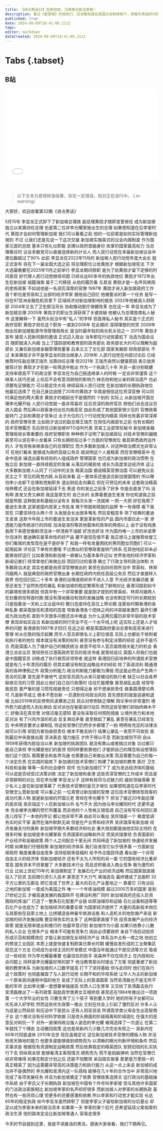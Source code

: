 ```yaml
---
title: 【讲点黑话32】在新加坡，汉弗莱也能当首相！
description: 看过《是首相》的朋友们，应该都知道在英国议会制体制下，政客负责组织内阁，但实际上由公务员，即官僚们来施政。官僚和政客是互不干涉的两个体系。 但是，名义上复制了英国议会体制的新加坡，却搞出了“进阶版”套路，让阿诺德、汉弗莱、伯纳德，这些出了名校就进政府的高级公务员们来当政客。 实践证明，这样好像……也行？
published: true
date: 2024-06-09T10:41:09.211Z
tags: 
editor: markdown
dateCreated: 2024-06-09T10:41:09.211Z
---
```


# Tabs {.tabset}

## B站

<div style="position: relative; padding: 30% 45%;">
<iframe style="position: absolute; width: 100%; height: 100%; left: 0; top: 0;" src="//player.bilibili.com/player.html?&bvid=BV1pD421u7nX&page=1&as_wide=1&high_quality=1&danmaku=1&autoplay=0" scrolling="no" border="0" frameborder="no" framespacing="0" allowfullscreen="true"></iframe>
</div>


#

> 以下文本为音频转录结果，存在一定错误，校对正在进行中。
{.is-warning}

大家好，欢迎收看第32期《讲点黑话》

5月15号
李显龙正式卸下了新加坡总理族
副总理黄勋才随即宣誓继任
成为新加坡独立以来第四任总理
也是第二位非李光耀家族出生的总理
如果想知道在后李家时代
黄勋才会如何管理新加坡
我们可以看看之前
他的一位前辈是如何实际管理新加坡的
不过
让我们还是先说一下这次交接
新加坡实施英式的议会内阁制度
作为国家元首的总统
基本只有礼仪职能
总理以政府首脑身份
执掌的国家最高权力
当总理离任时
议会多数党可以直接选择新的计论人
而人民行动党在本届新加坡议会中
席位数超过了90%
此前
李显龙在2023年11月的
新加坡人民行动党年度大会长
就正式宣布
将在下一届全国大选之前
将总理职位让给黄勋才
根据新加坡宪法
下次大选最晚要在2025年11月之前举行
李显龙期间辞职
是为了给黄勋才留下足够的时间表现
好代理人民行动党继续巩固
已经长达60多年的执政地位
黄勋才1972年出生在新加坡
祖籍海南
属于二代移民
从他的履历看
与其说
黄勋才是一名呼风唤雨的老练政客
不如说他是一名资历深厚的官僚
1997年
黄勋才进入新加坡政府工作
首个职位是贸易和工业部的经济学家
据他自己回忆
他被委派的第一个任务
是写一份在97亚洲金融危机背景下
区域经济对新加坡影响的报告
2002年他被调入财政部
2004年又去了卫生部当司长
协助推动医疗保健改革
也在这一年
李显龙成为了新加坡总理
2005年
黄勋才的职业生涯获得了关键突破
他被认为总理首席私人秘书
这里解释一下
虽然头衔当中有"私人"的字样
但首席私人秘书
其实是个正式的政府官职
黄勋才担任这个职务
一直到2008年
在此期间
深得理想的欣赏
2009年
他出任新加坡能源市场管理局局长
是当时最年轻的局长机关验之一
2011年
黄勋才宣布
接受人民新同胆的邀请
正式迈入政台
当年即在行动党霍航下
当选为国会议员
随即就进入内阁
当上了国防部和教育部的政务部长
政务部长大约可以理解为副部长
又兼任新加坡金融管理局董事
后来又立了文化部
国家发展部
财政部部长
不过
本来黄勋才并不是李显龙的政治继承人
2018年
人民行动党在内部讨论后
已经推荐时任副总理王瑞杰
当第四任总理
但2021年
王瑞杰突然以健康原因
表示放弃接班计划
黄勋才才在新一轮筛选中胜出
作为一个执政几十年
并且一直分别稳健
支持率居高不下的政治家
李显龙在为自己挑选继承人的时候
一定会非常谨慎
这个继承人技巧忠诚
上任后不会有意消弱他的影响力
抹去他和他父亲的政治遗产
也必须要有足够能力
可以稳定住大局
继续延续人民行动党
在新加坡的长期执政地位
他最后选择了
在自己身边追随了20年的黄勋才
毕竟是相信这位资深官僚
可以同时满足他的两大需求
黄勋才的崛起也不是偶然的
个别的
实际上
从新加坡开国总理李光耀开始
人民行动党就一直非常喜欢
征召资深的政府官员
把他们派去选议员
进入国会
然后再以政客身份出任内阁高官
由此形成了其他国家很少见的
官僚政客旋转门
之前和黄勋才竞争过
太子大位的几个行动党党内精英
同样也有着非常深厚的
政府官僚背景
比如刚才说过的副总理王瑞杰
在担任内阁部长之前
也有长期的技术官僚履历
先后担任过新加坡WTO谈判代表
贸易工业部常任秘书
新加坡金融管理局局长等重要的
政府官僚职务
种种例子证明了新加坡政坛
对技术官僚的偏暗
甚至可以说在李小龙看来
只有长期担任过多个方面的官僚岗位
极其熟悉政府运作的人
才有资格来继承自己的总理职位
而大多数新加坡人
对这种政治模式也非常认可
在他们看来
能够成为政府高级公务员
就说明这个人是精英
而在官僚精英中
在金中选金
操选出最有经验的人组成政府
管理国家
也已成为新加坡的政治惯例
在独立后
新加坡一直持续稳定的发展
从落后的殖民地
成长为高度发达经济体
这让大多数新加坡人认同了
行动中的主张
精英治国
据说精英官僚治国
可以避免议会民主之下
常见的政党内耗
从目前来看
这一套体系还是适合新加坡国情的
所以哪怕李小龙卸下总理和党魁职务
退出财前走向幕后
但在可预见的未来
这套政治精英培养模式
还会在新加坡延续下去
黑道
你的发比之前多了好多
你是去直发了吗
没有啊
直发又贵又麻烦
我这是原生的
自己长的
全靠着曼迪生发液
你也知道我之前就是熊脱
这种脱发和基础分泌有关
我每次头发一洗就掉
一抓一大把
好在我用了曼迪生发液
这家是国内首家上市批准
用于熊脱和斑脱的品牌
专一有保障
看下我现在
只要坚持住头两个月
头发就会长出很多嘴毛
然后变粗变多
除了经典的曼迪生发液
这款今年刚上市的曼迪生发泡沫
更是革新性的产品
国内市面仅此一家
渗透能力是传统进行的四倍
泡沫是溶剂等其他载体的效率的两倍以上
由于没有纯类
我用下来感觉像剃须泡沫一样清爽不油腻
好洗也好涂
作为国内唯一上市的米诺蒂尔泡沫剂
曼迪确实是革命性的好产品
要不是现在借不着
我正想马上就推荐给督工
你们看我的发型现在是不是好多了
和我一样有发量困扰的男同胞女同胞们
可以一起用起来
评论区下单有优惠哦
不过类似的官僚政客旋转门体系
在其他地区却未必能够良好运行
比如香港和新加坡一直被认为基本条件近似
世界各地的经济学家和新闻记者们
经常拿他们来做比较
而回归过的香港
确立了行政主导的政治体制
大多数政治决定
其实也都是由资深官僚做出的
甚至在前四任厕所当中
曾英权、林郑月娥两人
就是典型的政府官僚出身
长期在政府内担任高级公务员
然后才直接转入政界
但在回归后二十多年
香港的治理成绩却并不进入人意
不光经济发展迟缓
甚至还发生了自然失控的暴乱
和新加坡的稳定繁荣形成了鲜明对比
香港河路到如今的窘境有很多原因
但其中有一个非常重要
就是刚才提到的曾英权、林郑月娥两人
在封叠担任特首时期
既没有落地推动有效的发展战略
也没有制定可行的长期规划
只是抱着坐一天和上庄业庭中的
敷衍态度待在高位上熬论期
连那些时期香港的各种乱象
都采取放任和漠视的态度
导致香港各个团体之间的冲突越发激烈
最终引爆成为政治危机
直到今天很多问题还击中难返
为什么这两位履历非常华丽的技术官僚
表现却如实自洽
和新加坡的同行完全不在一个水平线上呢
这实际上还是人才培养的问题
香港直到1997年才回归
在这之前
都是英国政府委派总督和高官来进行管理
听从伦敦的指示起舞
而华人官员即使名义上职位很高
实际上也都处于依附者和执行者的地位
根本就没有决策的权利
甚至没有参与制定决策的经验
这并不是巧合
而是英国人为了维护自己的殖民统治
故意不给华人官员锻炼相关能力的机会
香港立法会议员
曾经担任过港英政府官员的夜流书彧
就曾经说过
英国人将我们也就是中国籍官员
训练成了执行者而非领导者
就这样
香港回归前培养的所谓技术官僚
就是有几十年漂亮的履历
但其实都没有制定战略战术的经验
除了英语流利
精通港英的各种律例之外
政策分析能力
政治判断能力都极为薄弱
而这是必然会产生两个恶劣的后果
首先是不接地气
这些官员因为从来只是被动的执行者
缺乏以社会各界联络交流的习惯
因此让他们自己自行政策时
往往忙能模像
甚至胡乱出盘
经常导致民怨
更严重的是习惯性规避责任
只想得近身
却不想承担责任
做事圆滑摩论两可
凡是新早成立
根本不愿创新
一旦遇到任何政治风险
首先想到的就是逃避和退缩
比如2019年的反修例风波爆发之前
民众对修例缺乏理解
舆论争吵非常激烈
境外势力趁虚而入到处涮动
反对派也在秘密进行动员
然而这些官僚们却始终麻木不仁
好像活在真空里
对情况毫无感知
更没有采取任何预防措施
让境外势力和本地反对派
有了兴风作浪的机会
反复涮动矛盾
直至掀起了暴乱
甚至在暴乱已经发生后
中央明言要求止暴制乱
但这些官僚们仍然步步都慢了一拍
明明有充足的法律法规可以引用
却因为害怕承担责任
根本不敢去执行
结果让暴乱一发而不可收拾
直到最后中央直接出面
坚决表态 强力施压
才终于得以平息
而新加坡则不同
自从1959年获得内部自治以来
新加坡的执政团队
就没有靠山或者揣过对象
功过都只能自己承担
李光耀是他们的首领
但同样要依靠他们
才能把自己的理念和设想落际
他们这个团队
既需要去和各界沟通
也需要自己来做出决策
而且需要为自己的每一个决定负责
在实践的锻炼下
新加坡的技术官僚们
构建了新加坡的教育
医疗 卫生 科技和金融
等等一系列社会硬件 软件
也为新加坡打下了
成为发达经济体的基础
可以说是否经受过决策训练
决定了新加坡和香港
这些资深官僚的工作成半
而且是非常鲜明的对比
现在李光耀 李显龙父子
这种有规司马式魅力的
威权领袖落幕
至少名义上是在新加坡落幕了
代表技术官僚的皇兄才继位
如果想知道在后李家时代
官僚怎么管新加坡
可以看之前
一位真管过新加坡的官僚
这位技术官僚转型政客的
成功代表人物
就是新加坡的开国元老
曾经在李光耀手下
担当了接近20年副总理的吴庆瑞
吴庆瑞这个人在新加坡以外
名气不大
因为他与李光耀同时代
还更早退休
完全被李光耀的慌忙所覆盖
而且他的个人性格又很低调
自己没有写任何回忆录
连儿戏写了一本他的传记
都让他非常不满
由此可以看出
吴庆瑞是一个
极度低调务实的实干家
虽然在海外默默无闻
但是在产业界和经济界
吴庆瑞享有新加坡
经济发展支付的美称
新加坡早期大多数经济和社会
重大规划都是由他实际主持的
在很多时候
新加坡是李光耀掌政
负责国家的战略和外交
而吴庆瑞掌经
负责国家的产业经济和金融政策
两个人之间配合千里无间
共同缔造了新加坡的
快速经济发展时期
如果我们仔细观察
新加坡的经济体系
我们会发现它似乎很矛盾
一方面新加坡政府
极度催重自由竞争
坚持低税率低福利
给予外企国民待遇
看似是一个非常自由主义的经济体
但新加坡经济
还有不太为人所知的另一面
它的国有经济比重非常高
国有资本不但掌握了
大多数技术行业
而且还积极进入商业竞争
极为激烈的行业
比如上世纪70年代
新加坡制定了
发展石化产业的经济战略
然后国家就直接投入了巨资
去招商引资引入技术
甚至还下大力气
填海造岛
最终建成了总面积
32平方公里的玉廊岛
把它变成了世界上
最大的石化产业基地之一
靠着它
只有淡玩之地的新加坡
一度成为美国之外
唯一一个年练油规模
超过2000万多的国家
直到21世纪之后
才被高速发展的我国转开
在建设利用厂同时
新加坡政府还投入巨资
围绕的炼油厂
打造了一整条石化配套产业链
如原油储存和运输
石化设备制造等等
石化产业也成为了
新加坡经济的重要支撑
为国家经济提供了
大量的高新技术岗位
与其那些在自家土地上
比拼建造各种豪华旅游设施
和人造机关的地败酋产来说
新加坡的经济发展战略
要显得务实的太多了
这种国家直接下场
投资发展产业的经济政策
就是无限率提出和推行的
他最早意识到
新加坡作为小国
如果只依靠小儿散的私人企业
在很多产业
根本不可能有竞争力
因此必须要政府
亲自下场启动投资
形成示范和规模效应
才能让新加坡在全球经济产业
体系当中占有一席之地
他创立的预浪工业园区
本质上就是快速复制欧美日靠长时期
缓慢自发形成的工业聚集区
现在这个方法
已经成为全球主流的开发模式
中国当年就通过干部交流等方式
吸收过一些经验
作为李光耀最重要
也最信任的助手
吴森林不仅在经济上
在内政和社会问题上
同样是李光耀最好用的部下
他当教育部长时提出了方案
彻底重塑了新加坡的教育体系
为新加坡的人口数字提高
打下了坚持基础
但与此同时
他们在执行这个政策时
也彻底摧毁了与人民行动党
长期不和的华校系统
让华人为主的新加坡
一个原来民间通用中国的地方
变成了实际上的英语国家
当然吴清磊也不是无所不能的军师
比如李光耀一度想要单独提高
优质人口生育率
又交给了吴清磊去执行
吴清磊推出了一系列政策
鼓励高学类男女互相烘焙
甚至还在1984年推出过一项政策
一个大学毕业的女性
只要生育了三个孩子
等到要入学时
她的所有子女都可以优先进入好学校
然而这些优生政策一推出
立刻在社会上引起了激烈反对
许多人认为这是公然歧视
和压迫中下层民众
还有人则反驳说
所谓高学类父母会生出高智商子女
这个推论没有任何科学依据
只是改头换面的阶级隔离和阶级固化
在强大的民意反对和抗一下
对外一直保持政治强人姿态的李光耀
难得选择了一次退让
在第二年就找了个理由
主动撤回政策
这也是吴新内几少数几次完全失败之一
吴新内在90年代彻底退休
2010年去世
现在盖棺定论
这位新加坡技术官僚的模板人物
并没有改天换地的能力
他更多是能够做到顺势而为
以清晰的眼光判断环境和条件
然后实事求是
根据现有资源制定战略政策
然后依靠稳定的精英团队
安顾旧班的扎实执行下去
但纵观全球
能够看清主客观情况
顺势而为
而不是拍脑弹响
当然在官僚已经非常难得
如果在制定计划之后
还能不怕繁琐
亲自踏实做事
那更是万里挑一的真正精英了
因为这需要非常高的决策能力和执行能力
从这一点上来说
新加坡的成功并不是偶然的
李光耀和吴清内这一队搭档
能够在几十年的合作当中
非常高兴地完成了各项发展任务
并且为新加坡奠定了依靠
官僚政客选择文
运行政治的基础操作系统
由于李氏父子长期执政
新加坡在中国有个外号叫李家坡
但与其他许多国家的门法政治家族相比
新加坡李家的名声却好很多
而新加坡人对李家的长期执政
虽然也有一些厌烦心理
但更多的还要感激和依赖
所以李家和行动党才能实现
长达60年的稳定执政
如今李显龙虽然辞职了
但是李家父子留给新加坡的分后基业
却足以成为李家未来的政治资本
如果某一天
李家的某个后代
还希望延续父辈祖辈的政治生涯
他的路肯定会比新加坡普通人
容易走很多

今天的节目就到这里，我是不讲废话的黑岛，感谢大家收看，我们下期再见。

